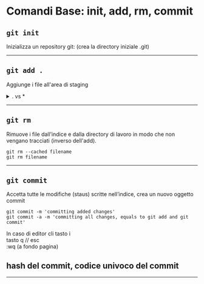 # Comandi Base: init, add, rm, commit

## `git init`
Inizializza un repository git: (crea la directory iniziale .git)

---
## `git add .`  
Aggiunge i file all'area di staging  

<details><summary> . vs *</summary>
`add *` significa aggiungi tutti i file nella directory corrente, ad eccezione dei file il cui nome inizia con un punto. Questa è la tua funzionalità di shell e Git riceve sempre e solo una lista di file.  
alternativa=> `git add *` // da capire
`*` non fa parte di git – è un jolly interpretato dalla shell.  
Quando si utilizza l’asterisco `*` su una shell viene utilizzata una funzione chiamata `file-globbing`. Ad esempio su bash la funzione `glob()` 

**`add .`** non ha alcun significato speciale nella shell, e quindi Git aggiunge l’intera directory in modo ricorsivo, che è quasi la stessa, ma include i file i cui nomi iniziano con un punto.  

[altra particolarità](https://it.coderbridge.com/questions/1c07bcf648a142a4a938aa7d48f960a8)  
[**`git add .`**  vs **`git add *`**](https://www.yocker.com/42992/git-add-asterisco-vs-git-add-periodo.html) con funzione chiamata file-globbing   
</details>

---
## `git rm`  
Rimuove i file dall’indice e dalla directory di lavoro in modo che non vengano tracciati (inverso dell'add).
```dos
git rm --cached filename
git rm filename
```

---
## `git commit`  
Accetta tutte le modifiche (staus) scritte nell’indice, crea un nuovo oggetto commit
```dos
git commit -m 'committing added changes'
git commit -a -m 'committing all changes, equals to git add and git commit'
```
In caso di editor cli 
tasto   i  
tasto   q     //  esc  
:wq   (a fondo pagina)

## hash del commit, codice univoco del commit

---
